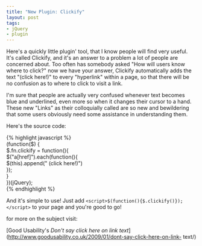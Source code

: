 ```yaml
--- 
title: "New Plugin: Clickify" 
layout: post 
tags:
- jQuery
- plugin
--- 
```


Here's a quickly little plugin' tool, that I know people will find very useful. It's called Clickify, and it's an answer to a problem a lot of people are concerned about. Too often has somebody asked "How will users know where to click?" now we have your answer, Clickify automatically adds the text "(click here!)" to every "hyperlink" within a page, so that there will be no confusion as to where to click to visit a link.  

I'm sure that people are actually very confused whenever text becomes blue and
underlined, even more so when it changes their cursor to a hand. These new
"Links" as their colloquially called are so new and bewildering that some
users obviously need some assistance in understanding them.


Here's the source code:


{% highlight javascript %}    
    (function($) {  
    $.fn.clickify = function(){  
     $("a[href]").each(function(){  
      $(this).append(" (click here!)")   
     });  
    }  
    })(jQuery);  
{% endhighlight %}    


And it's simple to use! Just add `<script>$(function(){$.clickify()});</script>`
to your page and you're good to go!


for more on the subject visit:

[Good Usability's _Don't say click here on link text_](http://www.goodusability.co.uk/2009/01/dont-say-click-here-on-link-
text/)

